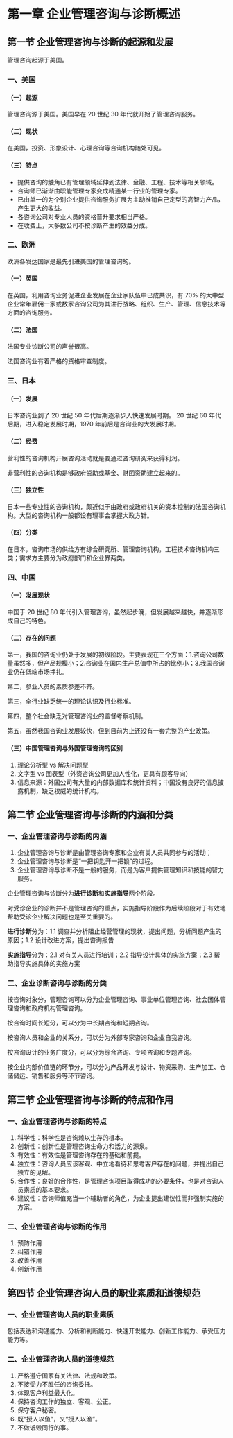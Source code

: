 # 第一章 企业管理咨询与诊断概述

## 第一节 企业管理咨询与诊断的起源和发展

管理咨询起源于美国。

### 一、美国

#### （一）起源

管理咨询源于美国。美国早在 20 世纪 30 年代就开始了管理咨询服务。

#### （二）现状

在美国，投资、形象设计、心理咨询等咨询机构随处可见。

#### （三）特点

- 提供咨询的触角已有管理领域延伸到法律、金融、工程、技术等相关领域。
- 咨询师已渐渐由职能管理专家变成精通某一行业的管理专家。
- 已由单一的为个别企业提供咨询服务扩展为主动推销自己定型的高智力产品，产生更大的收益。
- 各咨询公司对专业人员的资格晋升要求相当严格。
- 在收费上，大多数公司不按诊断产生的效益分成。

### 二、欧洲

欧洲各发达国家是最先引进美国的管理咨询的。

#### （一）英国

在英国，利用咨询业务促进企业发展在企业家队伍中已成共识，有 70% 的大中型企业常年雇佣一家或数家咨询公司为其进行战略、组织、生产、管理、信息技术等方面的咨询服务。

#### （二）法国

法国专业诊断公司的声誉很高。

法国咨询业有着严格的资格审查制度。

### 三、日本

#### （一）发展

日本咨询业到了 20 世纪 50 年代后期逐渐步入快速发展时期。 20 世纪 60 年代后期，进入稳定发展时期，1970 年前后是咨询业的大发展时期。

#### （二）经费

营利性的咨询机构开展咨询活动就是要通过咨询研究来获得利润。

非营利性的咨询机构是够政府资助或基金、财团资助建立起来的。

#### （三）独立性

日本一些专业性的咨询机构，颇近似于由政府或政府机关的资本控制的法国咨询机构。大型的咨询机构一般都设有理事会掌握大政方针。

#### （四）分类

在日本，咨询市场的供给方有综合研究所、管理咨询机构，工程技术咨询机构三类；需求方主要分为政府部门和企业界两类。

### 四、中国

#### （一）发展现状

中国于 20 世纪 80 年代引入管理咨询，虽然起步晚，但发展越来越快，并逐渐形成自己的特色。

#### （二）存在的问题

第一，我国的咨询业仍处于发展的初级阶段。主要表现在三个方面：1.咨询公司数量虽然多，但产品规模小；2.咨询业在国内生产总值中所占的比例小；3.我国咨询业仍在低端市场挣扎。

第二，参业人员的素质参差不齐。

第三，全行业缺乏统一的理论认识及行业标准。

第四，整个社会缺乏对管理咨询业的监督考察机制。

第五，虽然我国咨询业发展较快，但到目前为止还没有一套完整的产业政策。

#### （三）中国管理咨询与外国管理咨询的区别

1. 理论分析型 vs 解决问题型
2. 文字型 vs 图表型（外资咨询公司更加人性化，更具有顾客导向）
3. 信息来源：外国公司有大量的内部数据库和统计资料；中国没有良好的信息披露机制，缺乏权威的统计机构。

## 第二节 企业管理咨询与诊断的内涵和分类

### 一、企业管理咨询与诊断的内涵

1. 企业管理咨询与诊断是由管理咨询专家和企业有关人员共同参与的活动；
2. 企业管理咨询与诊断是“一把钥匙开一把锁”的过程。
3. 企业管理咨询与诊断不是一般的服务，而是为客户提供管理知识和技能的智力服务。

企业管理咨询与诊断分为**进行诊断**和**实施指导**两个阶段。

对受诊企业的诊断并不是管理咨询的重点，实施指导阶段作为后续阶段对于有效地帮助受诊企业解决问题也是至关重要的。

**进行诊断**分为：1.1 调查并分析阻止经营管理的现状，提出问题，分析问题产生的原因；1.2 设计改进方案，提出咨询报告

**实施指导**分为：2.1 对有关人员进行培训；2.2 指导设计具体的实施方案；2.3 帮助指导实施具体的实施方案

### 二、企业诊断咨询与诊断的分类

按咨询对象分，管理咨询可以分为企业管理咨询、事业单位管理咨询、社会团体管理咨询和政府机构管理咨询。

按咨询时间长短分，可以分为中长期咨询和短期咨询。

按咨询人员和企业的关系分，可以分为外部专家咨询和企业自我咨询。

按咨询设计的业务广度分，可以分为综合咨询、专项咨询和专题咨询。

按企业内部价值链的环节分，可以分为产品开发与设计、物资采购、生产加工、仓储储运、销售和服务等环节咨询。

## 第三节 企业管理咨询与诊断的特点和作用

### 一、企业管理咨询与诊断的特点

1. 科学性：科学性是咨询赖以生存的根本。
2. 创新性：创新性是管理咨询生命力和活力的源泉。
3. 有效性：有效性是管理咨询存在的基础和前提。
4. 独立性：咨询人员应该客观、中立地看待和思考客户存在的问题，并提出自己独立的见解。
5. 合作性：良好的合作性，是管理咨询项目取得成功的必要条件，也是对咨询人员素质的基本要求。
6. 建议性：咨询师值充当一个辅助者的角色，为企业提出建议性而非强制实施的方案。

### 二、企业管理咨询与诊断的作用

1. 预防作用
2. 纠错作用
3. 改善作用
4. 创新作用

## 第四节 企业管理咨询人员的职业素质和道德规范

### 一、企业管理咨询人员的职业素质

包括表达和沟通能力、分析和判断能力、快速开发能力、创新工作能力、承受压力能力等。

### 二、企业管理咨询人员的道德规范

1. 严格遵守国家有关法律、法规和政策。
2. 不接受力不胜任的咨询委托。
3. 体现客户利益最大化。
4. 保持咨询工作的独立、客观、公正。
5. 保守客户秘密。
6. 既“授人以鱼”，又“授人以渔”。
7. 不做诋毁同行的事。


